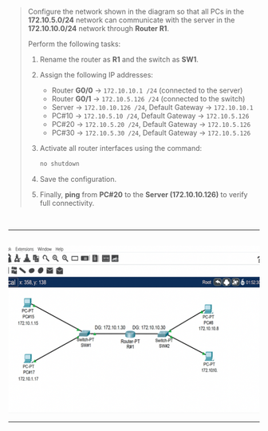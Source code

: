
> Configure the network shown in the diagram so that all PCs in the **172.10.5.0/24** network can communicate with the server in the **172.10.10.0/24** network through **Router R1**.
>
> Perform the following tasks:
>
> 1. Rename the router as **R1** and the switch as **SW1**.
> 2. Assign the following IP addresses:
>
>    * Router **G0/0** → `172.10.10.1 /24` (connected to the server)
>    * Router **G0/1** → `172.10.5.126 /24` (connected to the switch)
>    * Server → `172.10.10.126 /24`, Default Gateway → `172.10.10.1`
>    * PC#10 → `172.10.5.10 /24`, Default Gateway → `172.10.5.126`
>    * PC#20 → `172.10.5.20 /24`, Default Gateway → `172.10.5.126`
>    * PC#30 → `172.10.5.30 /24`, Default Gateway → `172.10.5.126`
> 3. Activate all router interfaces using the command:
>
>    ```bash
>    no shutdown
>    ```
> 4. Save the configuration.
> 5. Finally, **ping** from **PC#20** to the **Server (172.10.10.126)** to verify full connectivity.

<br>

___

<br>


<img src="../src/cisco2.png" width="800">


<br>

___

<br>
